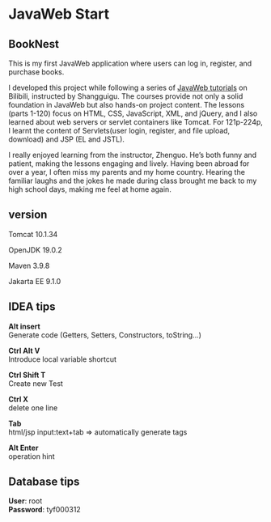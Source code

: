 # JavaWeb Start

## BookNest
This is my first JavaWeb application where users can log in, register, and purchase books.

I developed this project while following a series of [JavaWeb tutorials](https://www.bilibili.com/video/BV1Y7411K7zz) on Bilibili, instructed by Shangguigu. The courses provide not only a solid foundation in JavaWeb but also hands-on project content. The lessons (parts 1-120) focus on HTML, CSS, JavaScript, XML, and jQuery, and I also learned about web servers or servlet containers like Tomcat. For 121p-224p,  I learnt the content of Servlets(user login, register, and file upload, download) and JSP (EL and JSTL).

I really enjoyed learning from the instructor, Zhenguo. He’s both funny and patient, making the lessons engaging and lively. Having been abroad for over a year, I often miss my parents and my home country. Hearing the familiar laughs and the jokes he made during class brought me back to my high school days, making me feel at home again.



## version

Tomcat	10.1.34

OpenJDK	19.0.2

Maven	3.9.8

Jakarta EE	9.1.0

## IDEA tips
**Alt insert**  
Generate code (Getters, Setters, Constructors, toString...)

**Ctrl Alt V**  
Introduce local variable shortcut

**Ctrl Shift T**<br />
Create new Test

**Ctrl X**<br />
delete one line

**Tab**<br />
html/jsp input:text+tab => automatically generate tags

**Alt Enter**<br />
operation hint

## Database tips
**User**: root <br />
**Password**: tyf000312